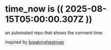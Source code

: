 # time_now is (( 2025-08-15T05:00:00.307Z ))

an automated repo that shows the currnent time

inspired by [breakingheatmap](https://github.com/breakingheatmap/breakingheatmap)